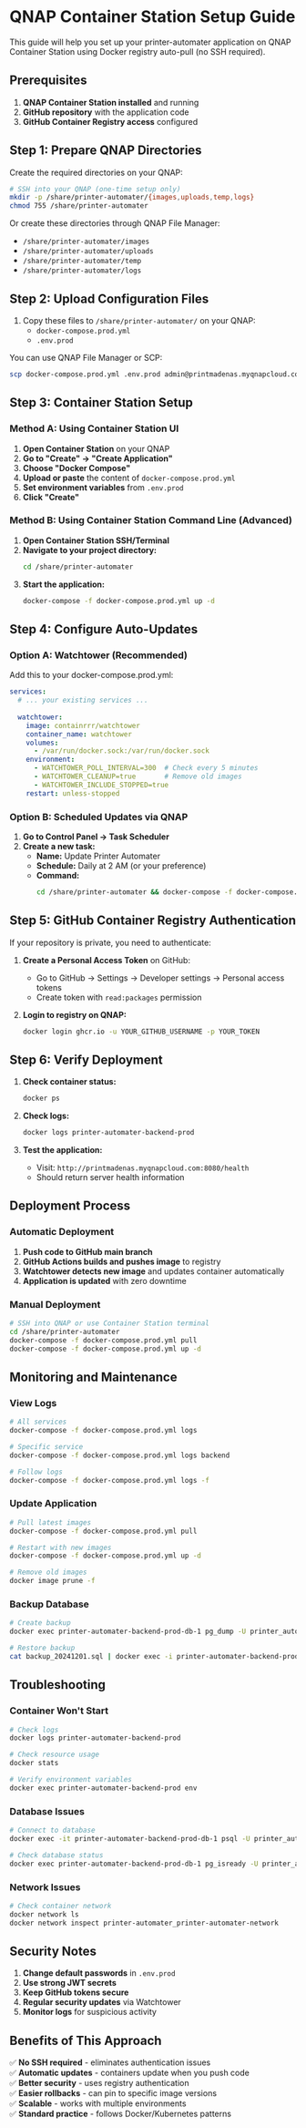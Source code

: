 # QNAP Container Station Setup Guide

This guide will help you set up your printer-automater application on QNAP Container Station using Docker registry auto-pull (no SSH required).

## Prerequisites

1. **QNAP Container Station installed** and running
2. **GitHub repository** with the application code
3. **GitHub Container Registry access** configured

## Step 1: Prepare QNAP Directories

Create the required directories on your QNAP:

```bash
# SSH into your QNAP (one-time setup only)
mkdir -p /share/printer-automater/{images,uploads,temp,logs}
chmod 755 /share/printer-automater
```

Or create these directories through QNAP File Manager:
- `/share/printer-automater/images`
- `/share/printer-automater/uploads` 
- `/share/printer-automater/temp`
- `/share/printer-automater/logs`

## Step 2: Upload Configuration Files

1. Copy these files to `/share/printer-automater/` on your QNAP:
   - `docker-compose.prod.yml`
   - `.env.prod`

You can use QNAP File Manager or SCP:
```bash
scp docker-compose.prod.yml .env.prod admin@printmadenas.myqnapcloud.com:/share/printer-automater/
```

## Step 3: Container Station Setup

### Method A: Using Container Station UI

1. **Open Container Station** on your QNAP
2. **Go to "Create" → "Create Application"**
3. **Choose "Docker Compose"**
4. **Upload or paste** the content of `docker-compose.prod.yml`
5. **Set environment variables** from `.env.prod`
6. **Click "Create"**

### Method B: Using Container Station Command Line (Advanced)

1. **Open Container Station SSH/Terminal**
2. **Navigate to your project directory:**
   ```bash
   cd /share/printer-automater
   ```
3. **Start the application:**
   ```bash
   docker-compose -f docker-compose.prod.yml up -d
   ```

## Step 4: Configure Auto-Updates

### Option A: Watchtower (Recommended)

Add this to your docker-compose.prod.yml:

```yaml
services:
  # ... your existing services ...
  
  watchtower:
    image: containrrr/watchtower
    container_name: watchtower
    volumes:
      - /var/run/docker.sock:/var/run/docker.sock
    environment:
      - WATCHTOWER_POLL_INTERVAL=300  # Check every 5 minutes
      - WATCHTOWER_CLEANUP=true       # Remove old images
      - WATCHTOWER_INCLUDE_STOPPED=true
    restart: unless-stopped
```

### Option B: Scheduled Updates via QNAP

1. **Go to Control Panel → Task Scheduler**
2. **Create a new task:**
   - **Name:** Update Printer Automater
   - **Schedule:** Daily at 2 AM (or your preference)
   - **Command:**
     ```bash
     cd /share/printer-automater && docker-compose -f docker-compose.prod.yml pull && docker-compose -f docker-compose.prod.yml up -d
     ```

## Step 5: GitHub Container Registry Authentication

If your repository is private, you need to authenticate:

1. **Create a Personal Access Token** on GitHub:
   - Go to GitHub → Settings → Developer settings → Personal access tokens
   - Create token with `read:packages` permission

2. **Login to registry on QNAP:**
   ```bash
   docker login ghcr.io -u YOUR_GITHUB_USERNAME -p YOUR_TOKEN
   ```

## Step 6: Verify Deployment

1. **Check container status:**
   ```bash
   docker ps
   ```

2. **Check logs:**
   ```bash
   docker logs printer-automater-backend-prod
   ```

3. **Test the application:**
   - Visit: `http://printmadenas.myqnapcloud.com:8080/health`
   - Should return server health information

## Deployment Process

### Automatic Deployment
1. **Push code to GitHub main branch**
2. **GitHub Actions builds and pushes image** to registry
3. **Watchtower detects new image** and updates container automatically
4. **Application is updated** with zero downtime

### Manual Deployment
```bash
# SSH into QNAP or use Container Station terminal
cd /share/printer-automater
docker-compose -f docker-compose.prod.yml pull
docker-compose -f docker-compose.prod.yml up -d
```

## Monitoring and Maintenance

### View Logs
```bash
# All services
docker-compose -f docker-compose.prod.yml logs

# Specific service
docker-compose -f docker-compose.prod.yml logs backend

# Follow logs
docker-compose -f docker-compose.prod.yml logs -f
```

### Update Application
```bash
# Pull latest images
docker-compose -f docker-compose.prod.yml pull

# Restart with new images
docker-compose -f docker-compose.prod.yml up -d

# Remove old images
docker image prune -f
```

### Backup Database
```bash
# Create backup
docker exec printer-automater-backend-prod-db-1 pg_dump -U printer_automater_user printer_automater_prod > backup_$(date +%Y%m%d).sql

# Restore backup
cat backup_20241201.sql | docker exec -i printer-automater-backend-prod-db-1 psql -U printer_automater_user printer_automater_prod
```

## Troubleshooting

### Container Won't Start
```bash
# Check logs
docker logs printer-automater-backend-prod

# Check resource usage
docker stats

# Verify environment variables
docker exec printer-automater-backend-prod env
```

### Database Issues
```bash
# Connect to database
docker exec -it printer-automater-backend-prod-db-1 psql -U printer_automater_user printer_automater_prod

# Check database status
docker exec printer-automater-backend-prod-db-1 pg_isready -U printer_automater_user
```

### Network Issues
```bash
# Check container network
docker network ls
docker network inspect printer-automater_printer-automater-network
```

## Security Notes

1. **Change default passwords** in `.env.prod`
2. **Use strong JWT secrets**
3. **Keep GitHub tokens secure**
4. **Regular security updates** via Watchtower
5. **Monitor logs** for suspicious activity

## Benefits of This Approach

✅ **No SSH required** - eliminates authentication issues  
✅ **Automatic updates** - containers update when you push code  
✅ **Better security** - uses registry authentication  
✅ **Easier rollbacks** - can pin to specific image versions  
✅ **Scalable** - works with multiple environments  
✅ **Standard practice** - follows Docker/Kubernetes patterns